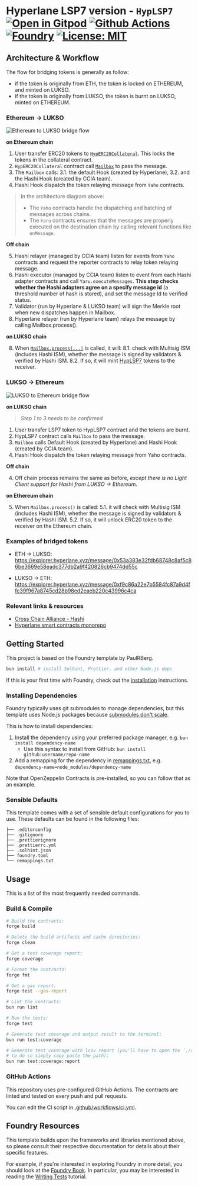 # Hyperlane LSP7 version - `HypLSP7` [![Open in Gitpod][gitpod-badge]][gitpod] [![Github Actions][gha-badge]][gha] [![Foundry][foundry-badge]][foundry] [![License: MIT][license-badge]][license]

[gitpod]: https://gitpod.io/#https://github.com/lukso-network/lsp-bridge-HypLSP7
[gitpod-badge]: https://img.shields.io/badge/Gitpod-Open%20in%20Gitpod-FFB45B?logo=gitpod
[gha]: https://github.com/lukso-network/lsp-bridge-HypLSP7/actions
[gha-badge]: https://github.com/lukso-network/lsp-bridge-HypLSP7/actions/workflows/ci.yml/badge.svg
[foundry]: https://getfoundry.sh/
[foundry-badge]: https://img.shields.io/badge/Built%20with-Foundry-FFDB1C.svg
[license]: https://opensource.org/licenses/MIT
[license-badge]: https://img.shields.io/badge/License-MIT-blue.svg

## Architecture & Workflow

The flow for bridging tokens is generally as follow:

- if the token is originally from ETH, the token is locked on ETHEREUM, and minted on LUKSO.
- if the token is originally from LUKSO, the token is burnt on LUKSO, minted on ETHEREUM.

### Ethereum -> LUKSO

![Ethereum to LUKSO bridge flow](./assets/flow-ethereum-lukso-hashi-bridge.png)


**on Ethereum chain**

1. User transfer ERC20 tokens to [`HypERC20Collateral`]. This locks the tokens in the collateral contract.
2. `HypERC20Collateral` contract call [`Mailbox`] to pass the message.
3. The `Mailbox` calls:
   3.1. the default Hook (created by Hyperlane),
   3.2. and the Hashi Hook (created by CCIA team).
4. Hashi Hook dispatch the token relaying message from `Yaho` contracts.

> In the architecture diagram above:
> - The `Yaho` contracts handle the dispatching and batching of messages across chains.
> - The `Yaru` contracts ensures that the messages are properly executed on the destination chain by calling relevant functions like `onMessage`.



**Off chain**

5. Hashi relayer (managed by CCIA team) listen for events from `Yaho` contracts and request the reporter contracts to relay token relaying message.
6. Hashi executor (managed by CCIA team) listen to event from each Hashi adapter contracts and call `Yaru.executeMessages`. **This step checks whether the Hashi adapters agree on a specify message id** (a threshold number of hash is stored), and set the message Id to verified status.
7. Validator (run by Hyperlane & LUKSO team) will sign the Merkle root when new dispatches happen in Mailbox.
8. Hyperlane relayer (run by Hyperlane team) relays the message by calling Mailbox.process().

**on LUKSO chain**

8. When [`Mailbox.process(...)`](https://github.com/hyperlane-xyz/hyperlane-monorepo/blob/3d116132b87d36af9576d6b116f31a53d680db4a/solidity/contracts/Mailbox.sol#L188-L197) is called, it will:
  8.1. check with Multisig ISM (includes Hashi ISM), whether the message is signed by validators & verified by Hashi ISM.
  8.2. If so, it will mint [HypLSP7](./src/HypLSP7.sol) tokens to the receiver.


### LUKSO -> Ethereum

![LUKSO to Ethereum bridge flow](./assets/flow-lukso-ethereum-hashi-bridge.png)

**on LUKSO chain**

> _Step 1 to 3 needs to be confirmed_

1. User transfer LSP7 token to HypLSP7 contract and the tokens are burnt.
2. HypLSP7 contract calls `Mailbox` to pass the message.
3. `Mailbox` calls Default Hook (created by Hyperlane) and Hashi Hook (created by CCIA team).
4. Hashi Hook dispatch the token relaying message from Yaho contracts.

**Off chain**

4. Off chain process remains the same as before, _except there is no Light Client support for Hashi from LUKSO → Ethereum_.

**on Ethereum chain**

5. When `Mailbox.process()` is called:
   5.1. it will check with Multisig ISM (includes Hashi ISM), whether the message is signed by validators & verified by Hashi ISM.
   5.2. If so, it will unlock ERC20 token to the receiver on the Ethereum chain.



### Examples of bridged tokens

- ETH -> LUKSO: https://explorer.hyperlane.xyz/message/0x53a383e32fdb68748c8af5c86be3669e58eadc377db2a9f420826cb9474dd55c

- LUKSO -> ETH: https://explorer.hyperlane.xyz/message/0xf9c86a22e7b5584fc87a9d4ffc39f967a8745cd28b98ed2eaeb220c43996c4ca


### Relevant links & resources

- [Cross Chain Alliance - Hashi](https://crosschain-alliance.gitbook.io/hashi)
- [Hyperlane smart contracts monorepo](https://github.com/hyperlane-xyz/hyperlane-monorepo)

## Getting Started

This project is based on the Foundry template by PaulRBerg.

```sh
bun install # install Solhint, Prettier, and other Node.js deps
```

If this is your first time with Foundry, check out the
[installation](https://github.com/foundry-rs/foundry#installation) instructions.

### Installing Dependencies

Foundry typically uses git submodules to manage dependencies, but this template uses Node.js packages because
[submodules don't scale](https://twitter.com/PaulRBerg/status/1736695487057531328).

This is how to install dependencies:

1. Install the dependency using your preferred package manager, e.g. `bun install dependency-name`
   - Use this syntax to install from GitHub: `bun install github:username/repo-name`
2. Add a remapping for the dependency in [remappings.txt](./remappings.txt), e.g.
   `dependency-name=node_modules/dependency-name`

Note that OpenZeppelin Contracts is pre-installed, so you can follow that as an example.



### Sensible Defaults

This template comes with a set of sensible default configurations for you to use. These defaults can be found in the
following files:

```text
├── .editorconfig
├── .gitignore
├── .prettierignore
├── .prettierrc.yml
├── .solhint.json
├── foundry.toml
└── remappings.txt
```




## Usage

This is a list of the most frequently needed commands.

### Build & Compile


```sh
# Build the contracts:
forge build

# Delete the build artifacts and cache directories:
forge clean

# Get a test coverage report:
forge coverage

# Format the contracts:
forge fmt

# Get a gas report:
forge test --gas-report

# Lint the contracts:
bun run lint

# Run the tests:
forge test

# Generate test coverage and output result to the terminal:
bun run test:coverage

# Generate test coverage with lcov report (you'll have to open the `./coverage/index.html` file in your browser,
# to do so simply copy paste the path):
bun run test:coverage:report
```

### GitHub Actions

This repository uses pre-configured GitHub Actions. The contracts are linted and tested on every push and pull requests.

You can edit the CI script in [.github/workflows/ci.yml](./.github/workflows/ci.yml).


## Foundry Resources

This template builds upon the frameworks and libraries mentioned above, so please consult their respective documentation for details about their specific features.

For example, if you're interested in exploring Foundry in more detail, you should look at the
[Foundry Book](https://book.getfoundry.sh/). In particular, you may be interested in reading the
[Writing Tests](https://book.getfoundry.sh/forge/writing-tests.html) tutorial.


[`HypERC20Collateral`]: https://github.com/hyperlane-xyz/hyperlane-monorepo/blob/%40hyperlane-xyz/core%405.2.0/solidity/contracts/token/HypERC20Collateral.sol
[`Mailbox`]: https://github.com/hyperlane-xyz/hyperlane-monorepo/blob/%40hyperlane-xyz/core%405.2.0/solidity/contracts/Mailbox.sol
